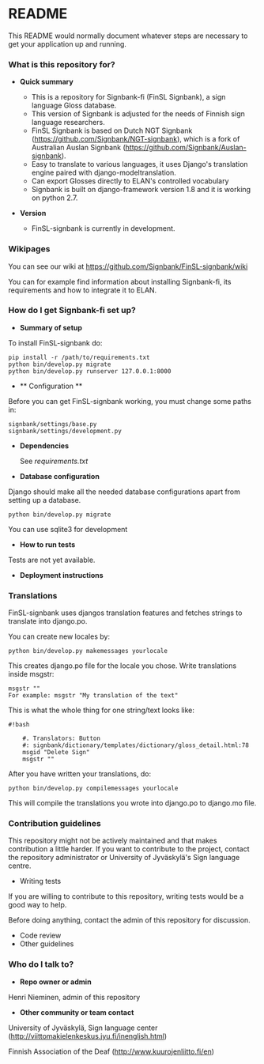 # README #

This README would normally document whatever steps are necessary to get your application up and running.

### What is this repository for? ###

*   **Quick summary**
    * This is a repository for Signbank-fi (FinSL Signbank), a sign language Gloss database.
    * This version of Signbank is adjusted for the needs of Finnish sign language researchers.
    * FinSL Signbank is based on Dutch NGT Signbank (https://github.com/Signbank/NGT-signbank), which is a fork of Australian Auslan Signbank (https://github.com/Signbank/Auslan-signbank).
    * Easy to translate to various languages, it uses Django's translation engine paired with django-modeltranslation.
    * Can export Glosses directly to ELAN's controlled vocabulary
    * Signbank is built on django-framework version 1.8 and it is working on python 2.7.

*   **Version**

    * FinSL-signbank is currently in development.
    
### Wikipages ###

You can see our wiki at https://github.com/Signbank/FinSL-signbank/wiki

You can for example find information about installing Signbank-fi, its requirements and how to integrate it to ELAN.

### How do I get Signbank-fi set up? ###

*   **Summary of setup**

To install FinSL-signbank do:

    pip install -r /path/to/requirements.txt
    python bin/develop.py migrate
    python bin/develop.py runserver 127.0.0.1:8000

*   ** Configuration **

Before you can get FinSL-signbank working, you must change some paths in:

    signbank/settings/base.py  
    signbank/settings/development.py                              

* **Dependencies**

    See *requirements.txt*

*   **Database configuration**

Django should make all the needed database configurations apart from setting up a database.

    python bin/develop.py migrate

You can use sqlite3 for development

*   **How to run tests**

Tests are not yet available.

*   **Deployment instructions**

### Translations ###

FinSL-signbank uses djangos translation features and fetches strings to translate into django.po.

You can create new locales by:

    python bin/develop.py makemessages yourlocale

This creates django.po file for the locale you chose. Write translations inside msgstr:

    msgstr ""
    For example: msgstr "My translation of the text"

This is what the whole thing for one string/text looks like:

```
#!bash

    #. Translators: Button
    #: signbank/dictionary/templates/dictionary/gloss_detail.html:78
    msgid "Delete Sign"
    msgstr ""

```



After you have written your translations, do:

    python bin/develop.py compilemessages yourlocale

This will compile the translations you wrote into django.po to django.mo file.

### Contribution guidelines ###

This repository might not be actively maintained and that makes contribution a little harder.
If you want to contribute to the project, contact the repository administrator or University of Jyväskylä's Sign language centre.

* Writing tests

If you are willing to contribute to this repository, writing tests would be a good way to help.

Before doing anything, contact the admin of this repository for discussion.

* Code review
* Other guidelines

### Who do I talk to? ###

* **Repo owner or admin**

Henri Nieminen, admin of this repository

* **Other community or team contact**

University of Jyväskylä, Sign language center (http://viittomakielenkeskus.jyu.fi/inenglish.html)

Finnish Association of the Deaf (http://www.kuurojenliitto.fi/en)